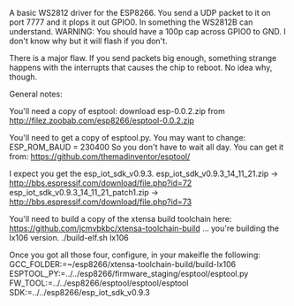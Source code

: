 A basic WS2812 driver for the ESP8266.  You send a UDP packet to it on port 7777 and it plops it out GPIO0.
In something the WS2812B can understand.  WARNING: You should have a 100p cap across GPIO0 to GND.  I don't know why
but it will flash if you don't.

There is a major flaw.  If you send packets big enough, something strange happens with the interrupts
that causes the chip to reboot. No idea why, though.

General notes:

You'll need a copy of esptool:
  download esp-0.0.2.zip from http://filez.zoobab.com/esp8266/esptool-0.0.2.zip

You'll need to get a copy of esptool.py.  You may want to change:
     ESP_ROM_BAUD    = 230400
  So you don't have to wait all day.
  You can get it from: https://github.com/themadinventor/esptool/

I expect you get the esp_iot_sdk_v0.9.3. 
  esp_iot_sdk_v0.9.3_14_11_21.zip -> http://bbs.espressif.com/download/file.php?id=72
  esp_iot_sdk_v0.9.3_14_11_21_patch1.zip -> http://bbs.espressif.com/download/file.php?id=73

You'll need to build a copy of the xtensa build toolchain here:
  https://github.com/jcmvbkbc/xtensa-toolchain-build
   ... you're building the lx106 version.
    ./build-elf.sh lx106

Once you got all those four, configure, in your makeifle the following:
  GCC_FOLDER:=~/esp8266/xtensa-toolchain-build/build-lx106
  ESPTOOL_PY:=../../esp8266/firmware_staging/esptool/esptool.py
  FW_TOOL:=../../esp8266/esptool/esptool/esptool
  SDK:=../../esp8266/esp_iot_sdk_v0.9.3


